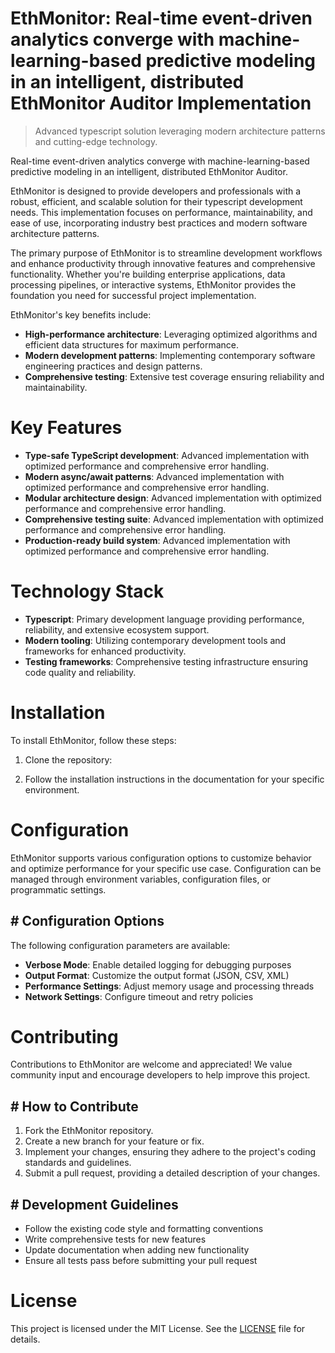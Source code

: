 # EthMonitor: Real-time event-driven analytics converge with machine-learning-based predictive modeling in an intelligent, distributed EthMonitor Auditor Implementation
> Advanced typescript solution leveraging modern architecture patterns and cutting-edge technology.

Real-time event-driven analytics converge with machine-learning-based predictive modeling in an intelligent, distributed EthMonitor Auditor.

EthMonitor is designed to provide developers and professionals with a robust, efficient, and scalable solution for their typescript development needs. This implementation focuses on performance, maintainability, and ease of use, incorporating industry best practices and modern software architecture patterns.

The primary purpose of EthMonitor is to streamline development workflows and enhance productivity through innovative features and comprehensive functionality. Whether you're building enterprise applications, data processing pipelines, or interactive systems, EthMonitor provides the foundation you need for successful project implementation.

EthMonitor's key benefits include:

* **High-performance architecture**: Leveraging optimized algorithms and efficient data structures for maximum performance.
* **Modern development patterns**: Implementing contemporary software engineering practices and design patterns.
* **Comprehensive testing**: Extensive test coverage ensuring reliability and maintainability.

# Key Features

* **Type-safe TypeScript development**: Advanced implementation with optimized performance and comprehensive error handling.
* **Modern async/await patterns**: Advanced implementation with optimized performance and comprehensive error handling.
* **Modular architecture design**: Advanced implementation with optimized performance and comprehensive error handling.
* **Comprehensive testing suite**: Advanced implementation with optimized performance and comprehensive error handling.
* **Production-ready build system**: Advanced implementation with optimized performance and comprehensive error handling.

# Technology Stack

* **Typescript**: Primary development language providing performance, reliability, and extensive ecosystem support.
* **Modern tooling**: Utilizing contemporary development tools and frameworks for enhanced productivity.
* **Testing frameworks**: Comprehensive testing infrastructure ensuring code quality and reliability.

# Installation

To install EthMonitor, follow these steps:

1. Clone the repository:


2. Follow the installation instructions in the documentation for your specific environment.

# Configuration

EthMonitor supports various configuration options to customize behavior and optimize performance for your specific use case. Configuration can be managed through environment variables, configuration files, or programmatic settings.

## # Configuration Options

The following configuration parameters are available:

* **Verbose Mode**: Enable detailed logging for debugging purposes
* **Output Format**: Customize the output format (JSON, CSV, XML)
* **Performance Settings**: Adjust memory usage and processing threads
* **Network Settings**: Configure timeout and retry policies

# Contributing

Contributions to EthMonitor are welcome and appreciated! We value community input and encourage developers to help improve this project.

## # How to Contribute

1. Fork the EthMonitor repository.
2. Create a new branch for your feature or fix.
3. Implement your changes, ensuring they adhere to the project's coding standards and guidelines.
4. Submit a pull request, providing a detailed description of your changes.

## # Development Guidelines

* Follow the existing code style and formatting conventions
* Write comprehensive tests for new features
* Update documentation when adding new functionality
* Ensure all tests pass before submitting your pull request

# License

This project is licensed under the MIT License. See the [LICENSE](https://github.com/LuisFillipe1/EthMonitor/blob/main/LICENSE) file for details.
